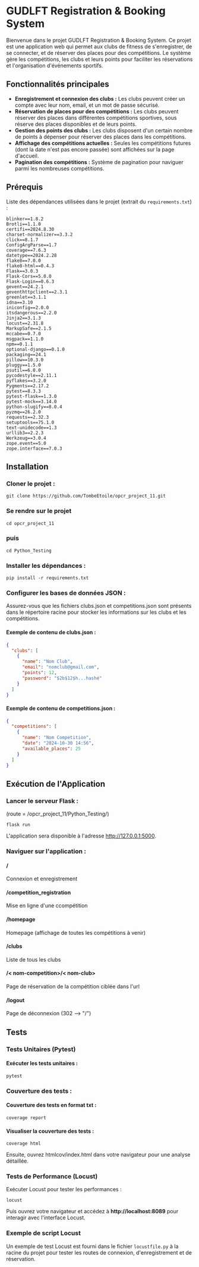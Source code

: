 # GUDLFT Registration & Booking System

Bienvenue dans le projet GUDLFT Registration & Booking System. Ce projet est une application web qui permet aux clubs de fitness de s'enregistrer, de se connecter, et de réserver des places pour des compétitions. Le système gère les compétitions, les clubs et leurs points pour faciliter les réservations et l'organisation d'événements sportifs.

## Fonctionnalités principales 
- **Enregistrement et connexion des clubs :** Les clubs peuvent créer un compte avec leur nom, email, et un mot de passe sécurisé.
- **Réservation de places pour des compétitions :** Les clubs peuvent réserver des places dans différentes compétitions sportives, sous réserve des places disponibles et de leurs points.
- **Gestion des points des clubs :** Les clubs disposent d'un certain nombre de points à dépenser pour réserver des places dans les compétitions.
- **Affichage des compétitions actuelles :** Seules les compétitions futures (dont la date n'est pas encore passée) sont affichées sur la page d'accueil.
- **Pagination des compétitions :** Système de pagination pour naviguer parmi les nombreuses compétitions.


## Prérequis
Liste des dépendances utilisées dans le projet (extrait du ```requirements.txt```) :
```
blinker==1.8.2
Brotli==1.1.0
certifi==2024.8.30
charset-normalizer==3.3.2
click==8.1.7
ConfigArgParse==1.7
coverage==7.6.3
datetype==2024.2.28
flake8==7.0.0
flake8-html==0.4.3
Flask==3.0.3
Flask-Cors==5.0.0
Flask-Login==0.6.3
gevent==24.2.1
geventhttpclient==2.3.1
greenlet==3.1.1
idna==3.10
iniconfig==2.0.0
itsdangerous==2.2.0
Jinja2==3.1.3
locust==2.31.8
MarkupSafe==2.1.5
mccabe==0.7.0
msgpack==1.1.0
npm==0.1.1
optional-django==0.1.0
packaging==24.1
pillow==10.3.0
pluggy==1.5.0
psutil==6.0.0
pycodestyle==2.11.1
pyflakes==3.2.0
Pygments==2.17.2
pytest==8.3.3
pytest-flask==1.3.0
pytest-mock==3.14.0
python-slugify==8.0.4
pyzmq==26.2.0
requests==2.32.3
setuptools==75.1.0
text-unidecode==1.3
urllib3==2.2.3
Werkzeug==3.0.4
zope.event==5.0
zope.interface==7.0.3
```


## Installation
### Cloner le projet :

```
git clone https://github.com/TombeEtoile/opcr_project_11.git
```
### Se rendre sur le projet
```
cd opcr_project_11
```
### puis
```
cd Python_Testing
```

### Installer les dépendances :
```
pip install -r requirements.txt
```

### Configurer les bases de données JSON :

Assurez-vous que les fichiers clubs.json et competitions.json sont présents dans le répertoire racine pour stocker les informations sur les clubs et les compétitions.

#### Exemple de contenu de clubs.json :
``` json
{
  "clubs": [
    {
      "name": "Nom Club",
      "email": "nomclub@gmail.com",
      "points": 12,
      "password": "$2b$12$h...hashé" 
    }
  ]
}
```
#### Exemple de contenu de competitions.json :
``` json
{
  "competitions": [
    {
      "name": "Nom Competition",
      "date": "2024-10-30 14:56",
      "available_places": 25
    }
  ]
}
```

## Exécution de l'Application

### Lancer le serveur Flask :
(route = /opcr_project_11/Python_Testing/)
```
flask run
```
L'application sera disponible à l'adresse http://127.0.0.1:5000.

### Naviguer sur l'application :

#### /
Connexion et enregistrement
#### /competition_registration
Mise en ligne d'une ccompétition
#### /homepage
Homepage (affichage de toutes les compétitions à venir)
#### /clubs
Liste de tous les clubs
#### /< nom-competition>/< nom-club>
Page de réservation de la compétition ciblée dans l'url
#### /logout
Page de déconnexion (302 --> "/")


## Tests

### Tests Unitaires (Pytest)
#### Exécuter les tests unitaires :

```
pytest
```

### Couverture des tests :

#### Couverture des tests en format txt :

```
coverage report
```

#### Visualiser la couverture des tests :
```
coverage html
```
Ensuite, ouvrez htmlcov/index.html dans votre navigateur pour une analyse détaillée.

### Tests de Performance (Locust)
Exécuter Locust pour tester les performances :
```
locust
```
Puis ouvrez votre navigateur et accédez à **http://localhost:8089** pour interagir avec l'interface Locust.

### Exemple de script Locust
Un exemple de test Locust est fourni dans le fichier ```locustfile.py``` à la racine du projet pour tester les routes de connexion, d'enregistrement et de réservation.
